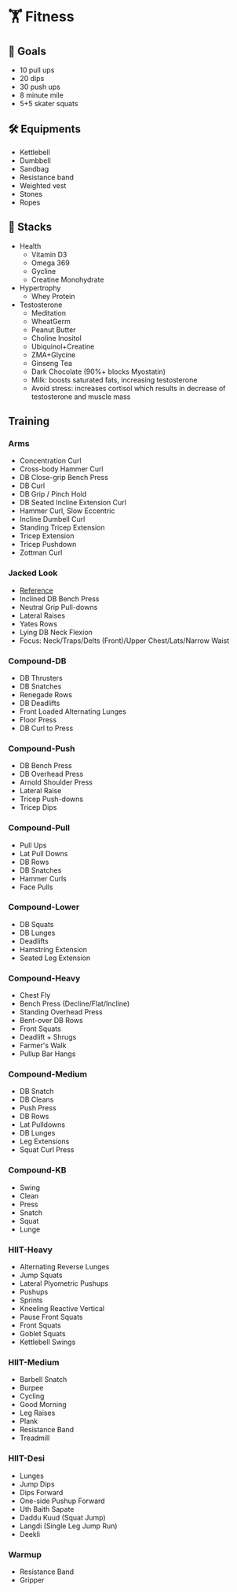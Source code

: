 # 🏋️ Fitness

## 🚀 Goals
* 10 pull ups
* 20 dips
* 30 push ups
* 8 minute mile
* 5+5 skater squats

## 🛠️ Equipments
* Kettlebell
* Dumbbell
* Sandbag
* Resistance band
* Weighted vest
* Stones
* Ropes

## 💊 Stacks
* Health
    * Vitamin D3
    * Omega 369
    * Gycline
    * Creatine Monohydrate
* Hypertrophy
    * Whey Protein
* Testosterone
    * Meditation
    * WheatGerm
    * Peanut Butter
    * Choline Inositol
    * Ubiquinol+Creatine
    * ZMA+Glycine
    * Ginseng Tea
    * Dark Chocolate (90%+ blocks Myostatin)
    * Milk: boosts saturated fats, increasing testosterone
    * Avoid stress: increases cortisol which results in decrease of testosterone and muscle mass

## Training
### Arms
  * Concentration Curl
  * Cross-body Hammer Curl
  * DB Close-grip Bench Press
  * DB Curl
  * DB Grip / Pinch Hold
  * DB Seated Incline Extension Curl
  * Hammer Curl, Slow Eccentric
  * Incline Dumbell Curl
  * Standing Tricep Extension
  * Tricep Extension
  * Tricep Pushdown
  * Zottman Curl

### Jacked Look
  * [Reference](https://www.youtube.com/watch?v=yy2nG18TfRQ)
  * Inclined DB Bench Press
  * Neutral Grip Pull-downs
  * Lateral Raises
  * Yates Rows
  * Lying DB Neck Flexion
  * Focus: Neck/Traps/Delts (Front)/Upper Chest/Lats/Narrow Waist

### Compound-DB
  * DB Thrusters
  * DB Snatches
  * Renegade Rows
  * DB Deadlifts
  * Front Loaded Alternating Lunges
  * Floor Press
  * DB Curl to Press

### Compound-Push
  * DB Bench Press
  * DB Overhead Press
  * Arnold Shoulder Press
  * Lateral Raise
  * Tricep Push-downs
  * Tricep Dips

### Compound-Pull
  * Pull Ups
  * Lat Pull Downs
  * DB Rows
  * DB Snatches
  * Hammer Curls
  * Face Pulls

### Compound-Lower
  * DB Squats
  * DB Lunges
  * Deadlifts
  * Hamstring Extension
  * Seated Leg Extension

### Compound-Heavy
  * Chest Fly
  * Bench Press (Decline/Flat/Incline)
  * Standing Overhead Press
  * Bent-over DB Rows
  * Front Squats
  * Deadlift + Shrugs
  * Farmer's Walk
  * Pullup Bar Hangs

### Compound-Medium
  * DB Snatch
  * DB Cleans
  * Push Press
  * DB Rows
  * Lat Pulldowns
  * DB Lunges
  * Leg Extensions
  * Squat Curl Press

### Compound-KB
  * Swing
  * Clean
  * Press
  * Snatch
  * Squat
  * Lunge

### HIIT-Heavy
  * Alternating Reverse Lunges
  * Jump Squats
  * Lateral Plyometric Pushups
  * Pushups
  * Sprints
  * Kneeling Reactive Vertical
  * Pause Front Squats
  * Front Squats
  * Goblet Squats
  * Kettlebell Swings

### HIIT-Medium
  * Barbell Snatch
  * Burpee
  * Cycling
  * Good Morning
  * Leg Raises
  * Plank
  * Resistance Band
  * Treadmill

### HIIT-Desi
  * Lunges
  * Jump Dips
  * Dips Forward
  * One-side Pushup Forward
  * Uth Baith Sapate
  * Daddu Kuud (Squat Jump)
  * Langdi (Single Leg Jump Run)
  * Deekli

### Warmup
  * Resistance Band
  * Gripper
